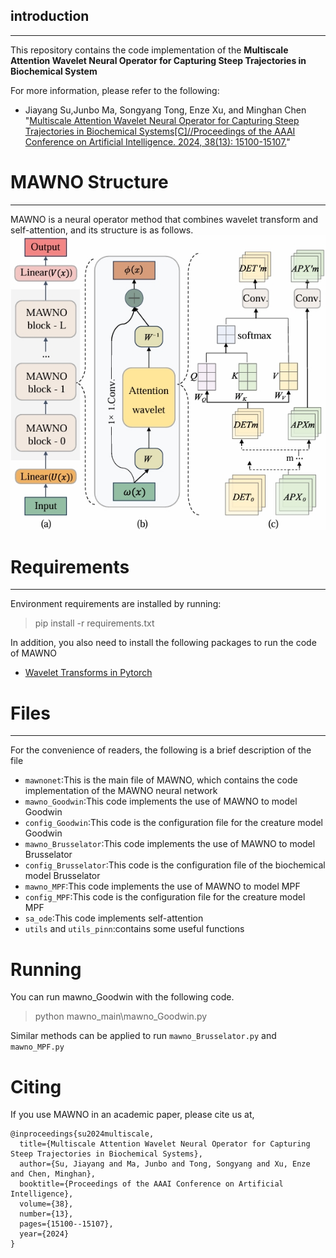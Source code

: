 ## introduction

---
This repository contains the code implementation of the **Multiscale Attention Wavelet Neural Operator for Capturing Steep Trajectories in Biochemical System**

For more information, please refer to the following: 
+ Jiayang Su,Junbo Ma, Songyang Tong, Enze Xu, and Minghan Chen "[Multiscale Attention Wavelet Neural Operator for Capturing Steep Trajectories in Biochemical Systems[C]//Proceedings of the AAAI Conference on Artificial Intelligence. 2024, 38(13): 15100-15107.](https://ojs.aaai.org/index.php/AAAI/article/view/29432)"
# MAWNO Structure

---
MAWNO is a neural operator method that combines wavelet transform and self-attention, and its structure is as follows.
![structure](./fig/MAWNO_Architecture.png)

[//]: # ( &#40;<img src="./fig/structure.png" alt="structure" width="400" height="400">&#41;)


# Requirements

---
Environment requirements are installed by running:
>pip install -r requirements.txt

In addition, you also need to install the following packages to run the code of MAWNO
+ [Wavelet Transforms in Pytorch](https://github.com/fbcotter/pytorch_wavelets)

# Files

---
For the convenience of readers, the following is a brief description of the file
+ `mawnonet`:This is the main file of MAWNO, which contains the code implementation of the MAWNO neural network
+ `mawno_Goodwin`:This code implements the use of MAWNO to model Goodwin
+ `config_Goodwin`:This code is the configuration file for the creature model Goodwin
+ `mawno_Brusselator`:This code implements the use of MAWNO to model Brusselator
+ `config_Brusselator`:This code is the configuration file of the biochemical model Brusselator
+ `mawno_MPF`:This code implements the use of MAWNO to model MPF
+ `config_MPF`:This code is the configuration file for the creature model MPF
+ `sa_ode`:This code implements self-attention
+ `utils` and `utils_pinn`:contains some useful functions

# Running
You can run mawno_Goodwin with the following code.
> python mawno_main\mawno_Goodwin.py

Similar methods can be applied to run `mawno_Brusselator.py` and `mawno_MPF.py`

# Citing
If you use MAWNO in an academic paper, please cite us at,
~~~
@inproceedings{su2024multiscale,
  title={Multiscale Attention Wavelet Neural Operator for Capturing Steep Trajectories in Biochemical Systems},
  author={Su, Jiayang and Ma, Junbo and Tong, Songyang and Xu, Enze and Chen, Minghan},
  booktitle={Proceedings of the AAAI Conference on Artificial Intelligence},
  volume={38},
  number={13},
  pages={15100--15107},
  year={2024}
}
~~~